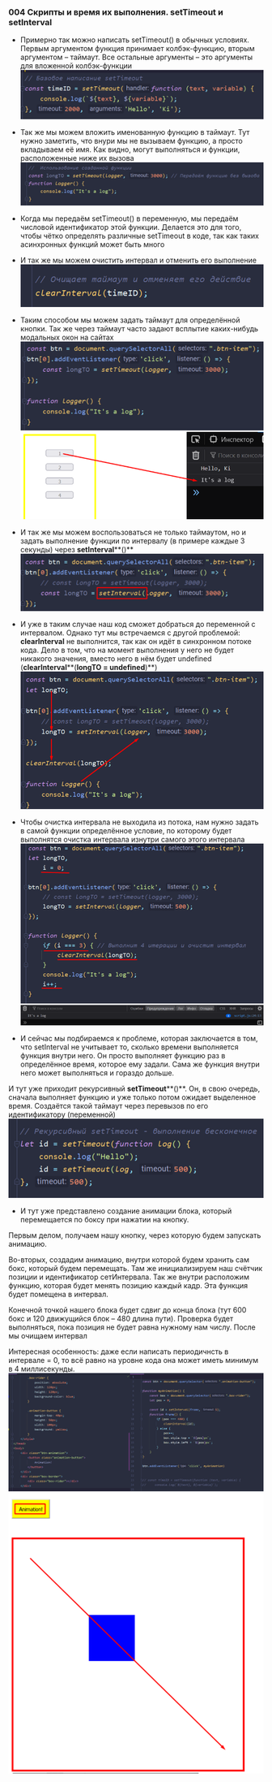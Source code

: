 ### **004 Скрипты и время их выполнения. setTimeout и setInterval**

- Примерно так можно написать setTimeout() в обычных условиях. Первым аргументом функция принимает колбэк-функцию, вторым аргументом – таймаут. Все остальные аргументы – это аргументы для вложенной колбэк-функции
![](../_png/Pasted%20image%2020220909164720.png)
- Так же мы можем вложить именованную функцию в таймаут. Тут нужно заметить, что внури мы не вызываем функцию, а просто вкладываем её имя. Как видно, могут выполняться и функции, расположенные ниже их вызова
![](../_png/Pasted%20image%2020220909164725.png)
- Когда мы передаём setTimeout() в переменную, мы передаём числовой идентификатор этой функции. Делается это для того, чтобы чётко определять различные setTimeout в коде, так как таких асинхронных функций может быть много

- И так же мы можем очистить интервал и отменить его выполнение
![](../_png/Pasted%20image%2020220909164740.png)
- Таким способом мы можем задать таймаут для определённой кнопки. Так же через таймаут часто задают всплытие каких-нибудь модальных окон на сайтах
![](../_png/Pasted%20image%2020220909164816.png)
![](../_png/Pasted%20image%2020220909164841.png)
- И так же мы можем воспользоваться не только таймаутом, но и задать выполнение функции по интервалу (в примере каждые 3 секунды) через **setInterval****()**
![](../_png/Pasted%20image%2020220909164854.png)
- И уже в таким случае наш код сможет добраться до переменной с интервалом. Однако тут мы встречаемся с другой проблемой: **clearInterval** не выполнится, так как он идёт в синхронном потоке кода. Дело в том, что на момент выполнения у него не будет никакого значения, вместо него в нём будет undefined (**clearInterval****(****longTO** **=** **undefined****)**)
![](../_png/Pasted%20image%2020220909164900.png)
- Чтобы очистка интервала не выходила из потока, нам нужно задать в самой функции определённое условие, по которому будет выполнятся очистка интервала изнутри самого этого интервала
![](../_png/Pasted%20image%2020220909164906.png)
![](../_png/Pasted%20image%2020220909164912.png)
- И сейчас мы подбираемся к проблеме, которая заключается в том, что setInterval не учитывает то, сколько времени выполняется функция внутри него. Он просто выполняет функцию раз в определённое время, которое ему задали. Сама же функция внутри него может выполняться и гораздо дольше.

И тут уже приходит рекурсивный **setTimeout****()**. Он, в свою очередь, сначала выполняет функцию и уже только потом ожидает выделенное время. Создаётся такой таймаут через перевызов по его идентификатору (переменной)
![](../_png/Pasted%20image%2020220909164919.png)
- И тут уже представлено создание анимации блока, который перемещается по боксу при нажатии на кнопку.

Первым делом, получаем нашу кнопку, через которую будем запускать анимацию.

Во-вторых, создадим анимацию, внутри которой будем хранить сам бокс, который будем перемещать. Там же инициализируем наш счётчик позиции и идентификатор сетИнтервала. Так же внутри расположим функцию, которая будет менять позицию каждый кадр. Эта функция будет помещена в интервал.

Конечной точкой нашего блока будет сдвиг до конца блока (тут 600 бокс и 120 движущийся блок – 480 длина пути). Проверка будет выполняться, пока позиция не будет равна нужному нам числу. После мы очищаем интервал

Интересная особенность: даже если написать периодичнсть в интервале = 0, то всё равно на уровне кода она может иметь минимум в 4 миллисекунды.
![](../_png/Pasted%20image%2020220909164930.png)
![](../_png/Pasted%20image%2020220909164937.png)